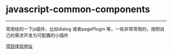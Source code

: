# javascript-common-components
----
  常用给的一下js插件，比如dialog 或者pagePlugin 等，一些非常常用的，按照自己的需求开发为可配置的小插件

[项目体验地址](http://www.zeroyh.cn)


